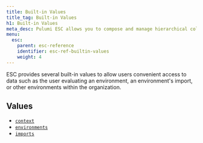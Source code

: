 ```yaml
---
title: Built-in Values
title_tag: Built-in Values
h1: Built-in Values
meta_desc: Pulumi ESC allows you to compose and manage hierarchical collections of configuration and secrets and consume them in various ways.
menu:
  esc:
    parent: esc-reference
    identifier: esc-ref-builtin-values
    weight: 4
---
```


ESC provides several built-in values to allow users convenient access to data such as the user evaluating an environment, an environment's import, or other environments within the organization.

## Values

- [`context`](/docs/esc/reference/builtin-values/context)
- [`environments`](/docs/esc/reference/builtin-values/environments)
- [`imports`](/docs/esc/reference/builtin-values/imports)
